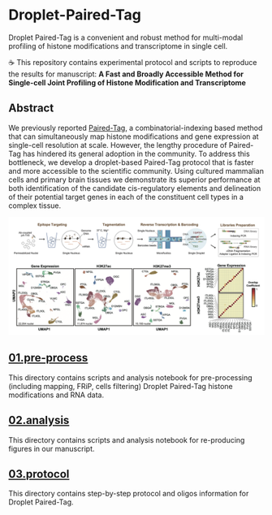 # Droplet-Paired-Tag
Droplet Paired-Tag is a convenient and robust method for multi-modal profiling of histone modifications and transcriptome in single cell.

☕️ This repository contains experimental protocol and scripts to reproduce the results for manuscript: **A Fast and Broadly Accessible Method for Single-cell Joint Profiling of Histone Modification and Transcriptome**

## Abstract
We previously reported [Paired-Tag](https://www.nature.com/articles/s41592-021-01060-3), a combinatorial-indexing based method that can simultaneously map histone modifications and gene expression at single-cell resolution at scale. However, the lengthy procedure of Paired-Tag has hindered its general adoption in the community. To address this bottleneck, we develop a droplet-based Paired-Tag protocol that is faster and more accessible to the scientific community. Using cultured mammalian cells and primary brain tissues we demonstrate its superior performance at both identification of the candidate cis-regulatory elements and delineation of their potential target genes in each of the constituent cell types in a complex tissue. 

![DPT_abstract](./images/DPT_abstract.png)

## [01.pre-process](https://github.com/Xieeeee/Droplet-Paired-Tag/tree/main/01.pre-process)
This directory contains scripts and analysis notebook for pre-processing (including mapping, FRiP, cells filtering) Droplet Paired-Tag histone modifications and RNA data. 

## [02.analysis](https://github.com/Xieeeee/Droplet-Paired-Tag/tree/main/02.analysis)
This directory contains scripts and analysis notebook for re-producing figures in our manuscript. 

## [03.protocol](https://github.com/Xieeeee/Droplet-Paired-Tag/tree/main/03.protocol)
This directory contains step-by-step protocol and oligos information for Droplet Paired-Tag. 
